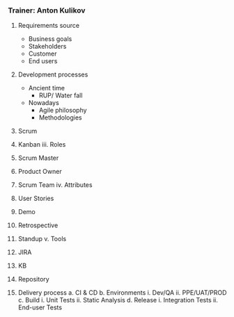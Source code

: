 ### Trainer: Anton Kulikov

1. Requirements source
   - Business goals
   - Stakeholders
   - Customer
   - End users
2. Development processes
   - Ancient time
     - RUP/ Water fall
   - Nowadays
     - Agile philosophy
     - Methodologies
1.	Scrum
2.	Kanban
iii.	Roles
1.	Scrum Master
2.	Product Owner
3.	Scrum Team
iv.	Attributes
1.	User Stories
2.	Demo

3.	Retrospective
4.	Standup
v.	Tools
1.	JIRA
2.	KB
3.	Repository
3.	Delivery process
a.	CI & CD
b.	Environments
i.	Dev/QA
ii.	PPE/UAT/PROD
c.	Build
i.	Unit Tests
ii.	Static Analysis
d.	Release 
i.	Integration Tests
ii.	End-user Tests
